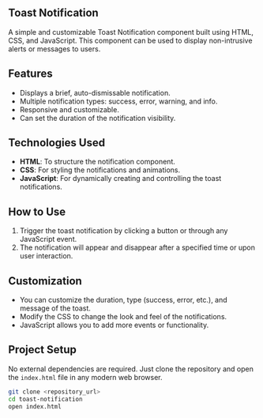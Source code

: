 ## Toast Notification

A simple and customizable Toast Notification component built using HTML, CSS, and JavaScript. This component can be used to display non-intrusive alerts or messages to users.

## Features

- Displays a brief, auto-dismissable notification.
- Multiple notification types: success, error, warning, and info.
- Responsive and customizable.
- Can set the duration of the notification visibility.

## Technologies Used

- **HTML**: To structure the notification component.
- **CSS**: For styling the notifications and animations.
- **JavaScript**: For dynamically creating and controlling the toast notifications.

## How to Use

1. Trigger the toast notification by clicking a button or through any JavaScript event.
2. The notification will appear and disappear after a specified time or upon user interaction.

## Customization

- You can customize the duration, type (success, error, etc.), and message of the toast.
- Modify the CSS to change the look and feel of the notifications.
- JavaScript allows you to add more events or functionality.

## Project Setup

No external dependencies are required. Just clone the repository and open the `index.html` file in any modern web browser.

```bash
git clone <repository_url>
cd toast-notification
open index.html
```
